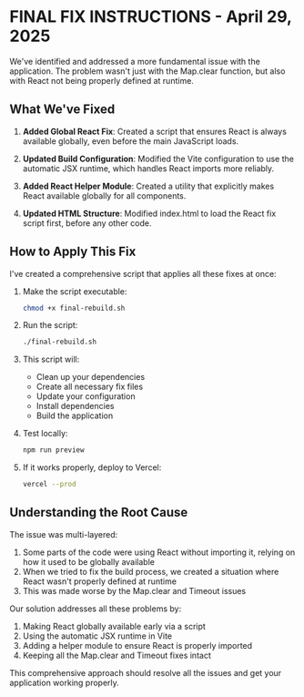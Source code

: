 # FINAL FIX INSTRUCTIONS - April 29, 2025

We've identified and addressed a more fundamental issue with the application. The problem wasn't just with the Map.clear function, but also with React not being properly defined at runtime.

## What We've Fixed

1. **Added Global React Fix**: Created a script that ensures React is always available globally, even before the main JavaScript loads.

2. **Updated Build Configuration**: Modified the Vite configuration to use the automatic JSX runtime, which handles React imports more reliably.

3. **Added React Helper Module**: Created a utility that explicitly makes React available globally for all components.

4. **Updated HTML Structure**: Modified index.html to load the React fix script first, before any other code.

## How to Apply This Fix

I've created a comprehensive script that applies all these fixes at once:

1. Make the script executable:
   ```bash
   chmod +x final-rebuild.sh
   ```

2. Run the script:
   ```bash
   ./final-rebuild.sh
   ```

3. This script will:
   - Clean up your dependencies
   - Create all necessary fix files
   - Update your configuration
   - Install dependencies
   - Build the application

4. Test locally:
   ```bash
   npm run preview
   ```

5. If it works properly, deploy to Vercel:
   ```bash
   vercel --prod
   ```

## Understanding the Root Cause

The issue was multi-layered:

1. Some parts of the code were using React without importing it, relying on how it used to be globally available
2. When we tried to fix the build process, we created a situation where React wasn't properly defined at runtime
3. This was made worse by the Map.clear and Timeout issues

Our solution addresses all these problems by:
1. Making React globally available early via a script
2. Using the automatic JSX runtime in Vite
3. Adding a helper module to ensure React is properly imported
4. Keeping all the Map.clear and Timeout fixes intact

This comprehensive approach should resolve all the issues and get your application working properly.
